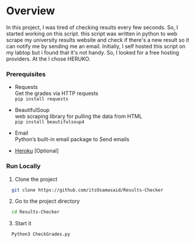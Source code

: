# Overview

In this project, I was tired of checking results every few seconds. So, I started working on this script.
this script was written in python to web scrape my university results website and check if there's a new result so it can notify me by sending me an email.
Initially, I self hosted this script on my labtop but i found that it's not handy. So, I looked for a free hosting providers. At the I chose HERUKO.


### Prerequisites

- Requests\
Get the grades via HTTP requests\
```pip install requests```

- BeautifulSoup\
 web scraping library for pulling the data from HTML \
```pip install beautifulsoup4```

- Email\
Python’s built-in email package to Send emails

- [Heroku](https://www.heroku.com/) [Optional]


### Run Locally

1. Clone the project

```bash
  git clone https://github.com/itsOsamasaid/Results-Checker
```

2. Go to the project directory

```bash
  cd Results-Checker
```

3. Start it

```bash
  Python3 CheckGrades.py
```

